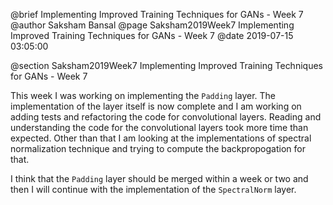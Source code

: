 @brief Implementing Improved Training Techniques for GANs - Week 7
@author Saksham Bansal
@page Saksham2019Week7 Implementing Improved Training Techniques for GANs - Week 7
@date 2019-07-15 03:05:00

@section Saksham2019Week7 Implementing Improved Training Techniques for GANs - Week 7

This week I was working on implementing the `Padding` layer. The implementation of the layer itself is now complete and I am working on adding tests and refactoring the code for convolutional layers. Reading and understanding the code for the convolutional layers took more time than expected. Other than that I am looking at the implementations of spectral normalization technique and trying to compute the backpropogation for that.

I think that the `Padding` layer should be merged within a week or two and then I will continue with the implementation of the `SpectralNorm` layer.

